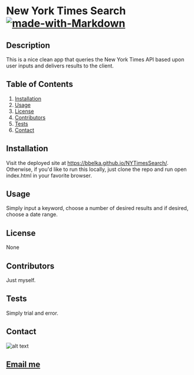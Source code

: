 
 # New York Times Search  [![made-with-Markdown](https://img.shields.io/badge/Made%20with-Markdown-1f425f.svg)](http://commonmark.org)



## Description
This is a nice clean app that queries the New York Times API based upon user inputs and delivers results to the client.

## Table of Contents
1. [Installation](#installation)
2. [Usage](#usage)
3. [License](#license)
4. [Contributors](#contributors)
5. [Tests](#tests)
6. [Contact](#contact)

<a name="installation"></a>


## Installation
Visit the deployed site at https://bbelka.github.io/NYTimesSearch/. Otherwise, if you'd like to run this locally, just clone the repo and run open index.html in your favorite browser.

<a name="usage"></a>


## Usage
Simply input a keyword, choose a number of desired results and if desired, choose a date range.

<a name="license"></a>


## License
None

<a name="contributors"></a>


## Contributors
Just myself.

<a name="tests"></a>


## Tests
Simply trial and error.

<a name="contact"></a>


## Contact
![alt text](https://avatars1.githubusercontent.com/u/61092970?v=4)
## [Email me](mailto:bbelka@gmail.com)